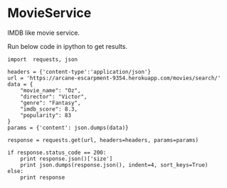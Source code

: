 # MovieService
IMDB like movie service.

Run below code in ipython to get results.


```
import  requests, json

headers = {'content-type':'application/json'}
url = 'https://arcane-escarpment-9354.herokuapp.com/movies/search/'
data = {
	"movie_name": "Oz",
	"director": "Victor",
	"genre": "Fantasy",
	"imdb_score": 8.3,
	"popularity": 83
}
params = {'content': json.dumps(data)}

response = requests.get(url, headers=headers, params=params)

if response.status_code == 200:
	print response.json()['size']
	print json.dumps(response.json(), indent=4, sort_keys=True)
else:
	print response

```

